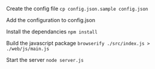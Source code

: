 Create the config file
`cp config.json.sample config.json`

Add the configuration to config.json

Install the dependancies
`npm install`

Build the javascript package
`browserify ./src/index.js > ./web/js/main.js`

Start the server
`node server.js`